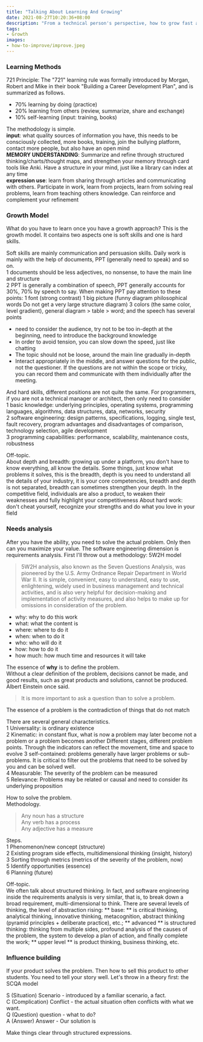 ```yaml
---
title: "Talking About Learning And Growing"
date: 2021-08-27T10:20:36+08:00
description: "From a technical person's perspective, how to grow fast and how to build your own growth model"
tags:
- Growth
images:
- how-to-improve/improve.jpeg
---
```

### Learning Methods

721 Principle: The "721" learning rule was formally introduced by Morgan, Robert and Mike in their book "Building a Career Development Plan", and is summarized as follows.

* 70% learning by doing (practice)
* 20% learning from others (review, summarize, share and exchange)  
* 10% self-learning (input: training, books)  

The methodology is simple.  
**input**: what quality sources of information you have, this needs to be consciously collected, more books, training, join the bullying platform, contact more people, but also have an open mind  
**MEMORY UNDERSTANDING**: Summarize and refine through structured thinking/charts/thought maps, and strengthen your memory through card tools like Anki. Have a structure in your mind, just like a library can index at any time  
**expression use**: learn from sharing through articles and communicating with others. Participate in work, learn from projects, learn from solving real problems, learn from teaching others knowledge. Can reinforce and complement your refinement  

### Growth Model

What do you have to learn once you have a growth approach? This is the growth model. It contains two aspects one is soft skills and one is hard skills.

Soft skills are mainly communication and persuasion skills. Daily work is mainly with the help of documents, PPT (generally need to speak) and so on.  
1 documents should be less adjectives, no nonsense, to have the main line and structure  
2 PPT is generally a combination of speech, PPT generally accounts for 30%, 70% by speech to say. When making PPT pay attention to these points: 1 font (strong contrast) 1 big picture (funny diagram philosophical words Do not get a very large structure diagram) 3 colors (the same color, level gradient), general diagram > table > word; and the speech has several points    

* need to consider the audience, try not to be too in-depth at the beginning, need to introduce the background knowledge  
* In order to avoid tension, you can slow down the speed, just like chatting  
* The topic should not be loose, around the main line gradually in-depth  
* Interact appropriately in the middle, and answer questions for the public, not the questioner. If the questions are not within the scope or tricky, you can record them and communicate with them individually after the meeting.  

And hard skills, different positions are not quite the same. For programmers, if you are not a technical manager or architect, then only need to consider  
1 basic knowledge: underlying principles, operating systems, programming languages, algorithms, data structures, data, networks, security  
2 software engineering: design patterns, specifications, logging, single test, fault recovery, program advantages and disadvantages of comparison, technology selection, agile development  
3 programming capabilities: performance, scalability, maintenance costs, robustness

Off-topic.  
About depth and breadth: growing up under a platform, you don't have to know everything, all know the details. Some things, just know what problems it solves, this is the breadth, depth is you need to understand all the details of your industry, it is your core competencies, breadth and depth is not separated, breadth can sometimes strengthen your depth. In the competitive field, individuals are also a product, to weaken their weaknesses and fully highlight your competitiveness
About hard work: don't cheat yourself, recognize your strengths and do what you love in your field

### Needs analysis

After you have the ability, you need to solve the actual problem. Only then can you maximize your value. The software engineering dimension is requirements analysis. First I'll throw out a methodology: 5W2H model
> 5W2H analysis, also known as the Seven Questions Analysis, was pioneered by the U.S. Army Ordnance Repair Department in World War II. It is simple, convenient, easy to understand, easy to use, enlightening, widely used in business management and technical activities, and is also very helpful for decision-making and implementation of activity measures, and also helps to make up for omissions in consideration of the problem.

* why: why to do this work  
* what: what the content is  
* where: where to do it  
* when: when to do it  
* who: who will do it  
* how: how to do it  
* how much: how much time and resources it will take  

The essence of **why** is to define the problem.  
Without a clear definition of the problem, decisions cannot be made, and good results, such as great products and solutions, cannot be produced. Albert Einstein once said.
> It is more important to ask a question than to solve a problem.

The essence of a problem is the contradiction of things that do not match

There are several general characteristics.  
1 Universality: is ordinary existence  
2 Kinematic: in constant flux, what is now a problem may later become not a problem or a problem becomes another
         Different stages, different problem points. Through the indicators can reflect the movement, time and space to evolve
3 self-contained: problems generally have larger problems or sub-problems. It is critical to filter out the problems that need to be solved by you and can be solved well.  
4 Measurable: The severity of the problem can be measured  
5 Relevance: Problems may be related or causal and need to consider its underlying proposition  

How to solve the problem.  
Methodology.
> Any noun has a structure  
> Any verb has a process  
> Any adjective has a measure  

Steps.  
1 Phenomenon/new concept (structure)  
2 Existing program side effects, multidimensional thinking (insight, history)  
3 Sorting through metrics (metrics of the severity of the problem, now)  
5 Identify opportunities (essence)  
6 Planning (future)  

Off-topic.  
We often talk about structured thinking. In fact, and software engineering inside the requirements analysis is very similar, that is, to break down a broad requirement, multi-dimensional to think. There are several levels of thinking, the level of abstraction rising: ** base: ** is critical thinking, analytical thinking, innovative thinking, metacognition, abstract thinking (pyramid principles + deliberate practice), etc.; ** advanced ** is structured thinking: thinking from multiple sides, profound analysis of the causes of the problem, the system to develop a plan of action, and finally complete the work; ** upper level ** is product thinking, business thinking, etc.

### Influence building

If your product solves the problem. Then how to sell this product to other students. You need to tell your story well.
Let's throw in a theory first: the SCQA model

S (Situation) Scenario - introduced by a familiar scenario, a fact.  
C (Complication) Conflict - the actual situation often conflicts with what we want.  
Q (Question) question - what to do?  
A (Answer) Answer - Our solution is  

Make things clear through structured expressions.
